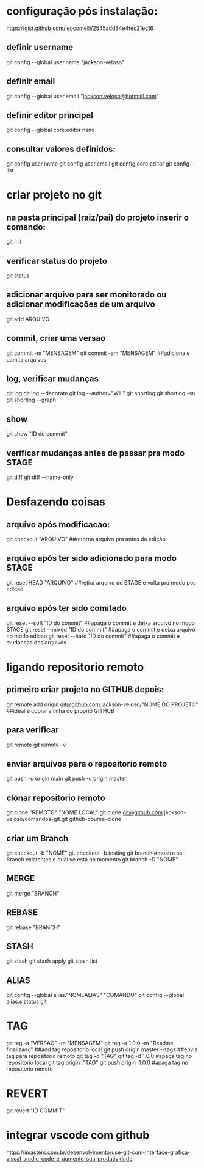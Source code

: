 # configuração pós instalação:
https://gist.github.com/leocomelli/2545add34e4fec21ec16

## definir username
git config --global user.name "jackson-veloso"

## definir email
git config --global user.email "jackson.veloso@hotmail.com"

## definir editor principal
git config --global core.editor nano

## consultar valores definidos:
git config user.name
git config user.email
git config core.editor
git config --list

# criar projeto no git
## na pasta principal (raiz/pai) do projeto inserir o comando:
git init

## verificar status do projeto
git status

## adicionar arquivo para ser monitorado ou adicionar modificações de um arquivo
git add ARQUIVO

## commit, criar uma versao
git commit -m "MENSAGEM"
git commit -am "MENSAGEM" ##adiciona e comita arquivos

## log, verificar mudanças
git log
git log --decorate
git log --author="Will"
git shortlog
git shortlog -sn
git shortlog --graph

## show
git show "ID do commit"

## verificar mudanças antes de passar pra modo STAGE
git diff
git diff --name-only

# Desfazendo coisas
## arquivo após modificacao:
git checkout "ARQUIVO" ##retorna arquivo pra antes da edição
## arquivo após ter sido adicionado para modo STAGE
git reset HEAD "ARQUIVO" ##retira arquivo do STAGE e volta pra modo pos edicao
## arquivo após ter sido comitado
git reset --soft "ID do commit" ##apaga o commit e deixa arquivo no modo STAGE
git reset --mixed "ID do commit" ##apaga o commit e deixa arquivo no modo edicao
git reset --hard "ID do commit" ##apaga o commit e mudancas dos arquivos

# ligando repositorio remoto
## primeiro criar projeto no GITHUB depois:
git remote add origin git@github.com:jackson-veloso/"NOME DO PROJETO" ##ideal é copiar a linha do proprio GITHUB
## para verificar
git remote
git remote -v

## enviar arquivos para o repositorio remoto
git push -u origin main 
git push -u origin master

## clonar repositorio remoto
git clone "REMOTO" "NOME LOCAL"
git clone git@github.com:jackson-veloso/comandos-git.git github-course-clone

## criar um Branch
git checkout -b "NOME"
git checkout -b testing
git branch #mostra os Branch existentes e qual vc está no momento
git branch -D "NOME"

## MERGE
git merge "BRANCH"

## REBASE
git rebase "BRANCH"

## STASH
git stash
git stash apply
git stash list

## ALIAS
git config --global alias."NOMEALIAS" "COMANDO"
git config --global alias.s status
git 

# TAG
git tag -a "VERSAO" -m "MENSAGEM"
git tag -a 1.0.0 -m "Readme finalizado" ##add tag repositorio local
git push origin master --tags ##envia tag para repositorio remoto
git tag -d "TAG"
git tag -d 1.0.0 #apaga tag no repositorio local
git tag origin :"TAG"
git push origin :1.0.0 #apaga tag no repositorio remoto

# REVERT
git revert "ID COMMIT"

# integrar vscode com github
https://imasters.com.br/desenvolvimento/use-git-com-interface-grafica-visual-studio-code-e-aumente-sua-produtividade



